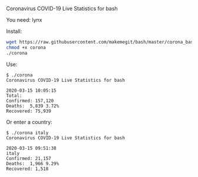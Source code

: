 Coronavirus COVID-19 Live Statistics for bash

You need: lynx

Install:
```bash
wget https://raw.githubusercontent.com/makemegit/bash/master/corona_bash/corona
chmod +x corona
./corona
```
Use:
```
$ ./corona 
Coronavirus COVID-19 Live Statistics for bash

2020-03-15 10:05:15
Total:
Confirmed: 157,120
Deaths:  5,839 3.72%
Recovered: 75,939
```
Or enter a country:

```
$ ./corona italy
Coronavirus COVID-19 Live Statistics for bash

2020-03-15 09:51:38
italy
Confirmed: 21,157
Deaths:  1,966 9.29%
Recovered: 1,518
```
